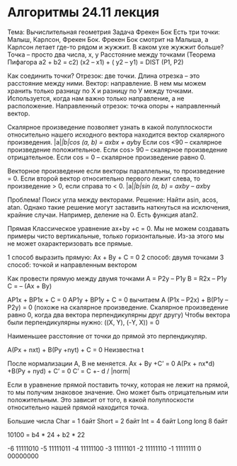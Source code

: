 # Алгоритмы 24.11 лекция
Тема: Вычислительная геометрия
Задача Фрекен Бок
Есть три точки: Малыш, Карлсон, Фрекен Бок. Фрекен Бок смотрит на Малыша, а Карлсон летает где-то рядом и жужжит. В каком ухе жужжит больше? 
Точка – просто два числа, x, y
Расстояние между точками (Теорема Пифагора a2 + b2 = c2) (x2 – x1) + ( y2 – y1)  = DIST (P1, P2)

Как соединить точки?
Отрезок: две точки. Длина отрезка – это расстояние между ними.
Вектор: направление. В нем мы можем хранить только разницу по Х и разницу по У между точками. Используется, когда нам важно только направление, а не расположение.
Направленный отрезок: точка опоры + направленный вектор. 

Скалярное произведение позволяет узнать в какой полуплоскости относительно нашего исходного вектора находится вектор скалярного произведения.
|a|*|b|*cos (a, b) = ax*bx + ay*by
Если cos <90 – скалярное произведение положительное.
Если cos> 90 – скалярное произведение отрицательное. 
Если cos = 0 – скалярное произведение равно 0.

Векторное произведение если векторы параллельны, то произведение = 0. Если второй вектор относительно первого лежит слева, то произведение > 0, если справа то < 0. 
|a|*|b|*sin (a, b) = aх*bу – aх*bу

Проблема! Поиск угла между векторами.
Решение:
Найти asin, acos, atan. Однако такие решение могут заставить наткнуться на исключения, крайние случаи. Например, деление на 0. 
Есть функция atan2. 

Прямая
Классическое уравнение ax+by +c = 0. Мы не можем создавать примеры чисто вертикальные, только горизонтальные. Из-за этого мы не может охарактеризовать все прямые.

1 способ выразить прямую: Ах + Ву + С = 0
2 способ: двумя точками
3 способ: точкой и направленным вектором

Как провести прямую между двумя точками
A = P2y – P1y
B = R2x –  P1y
C = – (Ax + By)

АР1х + ВР1х + С = 0
АР1у + ВР1у + С = 0 вычитаем
А (Р1х – Р2х) + B(P1y – P2y) = 0 (похоже на скалярное произведение. Скалярное произведение равно 0, когда два вектора перпендикулярны друг другу)
Чтобы вектора были перпендикулярны нужно:
((X, Y), (-Y, X)) = 0

Наименьшее расстояние от точки до прямой это перпендикуляр.

A(Px + nxt) + B(Py +nyt) + C = 0 Неизвестна t

После нормализации A, B не меняется. Ax + By +C’ = 0
A(Px + nx*d) +B(Py + nyd) + C’ = 0
C’ = C +- d / |norm|

Если в уравнение прямой поставить точку, которая не лежит на прямой, то мы получим знаковое значение. Оно может быть отрицательным или положительным. Это зависит от того, в какой полуплоскости относительно нашей прямой находится точка. 


Большие числа
Char  = 1 байт
Short = 2 байт
Int =  4 байт
Long long  8 байт

10100 = b4 * 24 + b2 * 22

-6	11111010
-5	11111011
-4	11111100
-3	11111101
-2	11111110
-1	11111111
0	00000000


